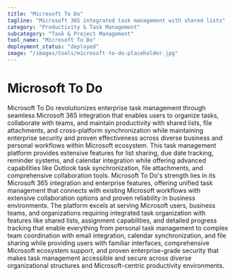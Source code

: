 ```yaml
---
title: "Microsoft To Do"
tagline: "Microsoft 365 integrated task management with shared lists"
category: "Productivity & Task Management"
subcategory: "Task & Project Management"
tool_name: "Microsoft To Do"
deployment_status: "deployed"
image: "/images/tools/microsoft-to-do-placeholder.jpg"
---
```


# Microsoft To Do

Microsoft To Do revolutionizes enterprise task management through seamless Microsoft 365 integration that enables users to organize tasks, collaborate with teams, and maintain productivity with shared lists, file attachments, and cross-platform synchronization while maintaining enterprise security and proven effectiveness across diverse business and personal workflows within Microsoft ecosystem. This task management platform provides extensive features for list sharing, due date tracking, reminder systems, and calendar integration while offering advanced capabilities like Outlook task synchronization, file attachments, and comprehensive collaboration tools. Microsoft To Do's strength lies in its Microsoft 365 integration and enterprise features, offering unified task management that connects with existing Microsoft workflows with extensive collaboration options and proven reliability in business environments. The platform excels at serving Microsoft users, business teams, and organizations requiring integrated task organization with features like shared lists, assignment capabilities, and detailed progress tracking that enable everything from personal task management to complex team coordination with email integration, calendar synchronization, and file sharing while providing users with familiar interfaces, comprehensive Microsoft ecosystem support, and proven enterprise-grade security that makes task management accessible and secure across diverse organizational structures and Microsoft-centric productivity environments.